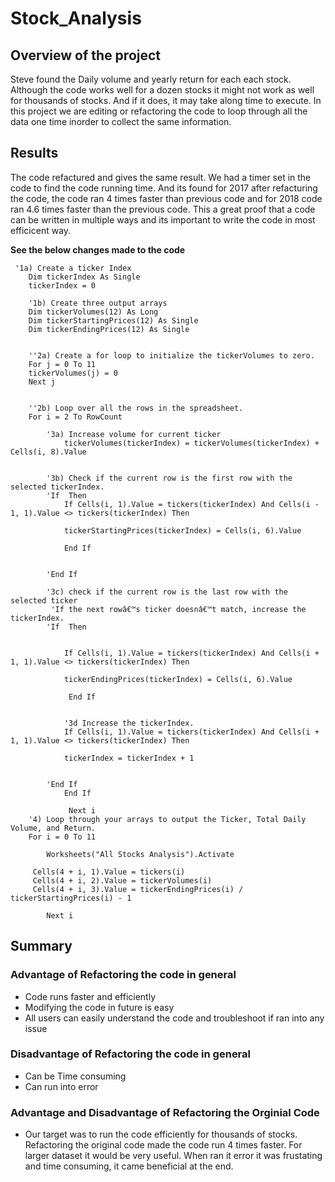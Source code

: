 # Stock_Analysis

## Overview of the project

Steve found the Daily volume and yearly return for each each stock. Although the code works well for a dozen stocks it might not work as well for thousands of stocks.
And if it does, it may take along time to execute. In this project we are editing or refactoring the code to loop through all the data one time inorder to collect the same information. 


## Results

The code refactured and gives the same result. We had a timer set in the code to find the code running time. And its found for 2017 after refacturing the code, the code ran 4 times faster than previous code and for 2018 code ran 4.6 times faster than the previous code. This a great proof that a code can be written in multiple ways and its important to write the code in most efficicent way.
  
  __See the below changes made to the code__
````
 '1a) Create a ticker Index
    Dim tickerIndex As Single
    tickerIndex = 0

    '1b) Create three output arrays
    Dim tickerVolumes(12) As Long
    Dim tickerStartingPrices(12) As Single
    Dim tickerEndingPrices(12) As Single
    
    
    ''2a) Create a for loop to initialize the tickerVolumes to zero.
    For j = 0 To 11
    tickerVolumes(j) = 0
    Next j
    
        
    ''2b) Loop over all the rows in the spreadsheet.
    For i = 2 To RowCount
    
        '3a) Increase volume for current ticker
            tickerVolumes(tickerIndex) = tickerVolumes(tickerIndex) + Cells(i, 8).Value
            
        
        '3b) Check if the current row is the first row with the selected tickerIndex.
        'If  Then
            If Cells(i, 1).Value = tickers(tickerIndex) And Cells(i - 1, 1).Value <> tickers(tickerIndex) Then
            
            tickerStartingPrices(tickerIndex) = Cells(i, 6).Value
            
            End If
            
            
        'End If
        
        '3c) check if the current row is the last row with the selected ticker
         'If the next rowâ€™s ticker doesnâ€™t match, increase the tickerIndex.
        'If  Then
        
            
            If Cells(i, 1).Value = tickers(tickerIndex) And Cells(i + 1, 1).Value <> tickers(tickerIndex) Then
        
            tickerEndingPrices(tickerIndex) = Cells(i, 6).Value
            
             End If
             

            '3d Increase the tickerIndex.
            If Cells(i, 1).Value = tickers(tickerIndex) And Cells(i + 1, 1).Value <> tickers(tickerIndex) Then
            
            tickerIndex = tickerIndex + 1
                
            
        'End If
            End If
                
             Next i
    '4) Loop through your arrays to output the Ticker, Total Daily Volume, and Return.
    For i = 0 To 11
        
        Worksheets("All Stocks Analysis").Activate
        
     Cells(4 + i, 1).Value = tickers(i)
     Cells(4 + i, 2).Value = tickerVolumes(i)
     Cells(4 + i, 3).Value = tickerEndingPrices(i) / tickerStartingPrices(i) - 1
     
        Next i
  ````      
        
## Summary
### Advantage of Refactoring the code in general 
 - Code runs  faster and efficiently 
 - Modifying the code in future is easy
 - All users can easily understand the code and troubleshoot if ran into any issue

### Disadvantage of Refactoring the code in general
 - Can be Time consuming 
 - Can run into error
### Advantage and Disadvantage of Refactoring the Orginial Code
- Our target was to run the code efficiently for thousands of stocks. Refactoring the original code made the code run 4 times faster. For larger dataset it would be very useful.  When ran it error it was frustating and time consuming, it came beneficial at the end. 
